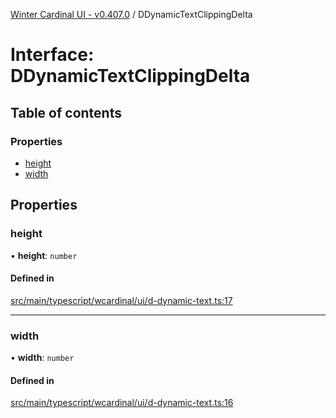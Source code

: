 [Winter Cardinal UI - v0.407.0](../index.md) / DDynamicTextClippingDelta

# Interface: DDynamicTextClippingDelta

## Table of contents

### Properties

- [height](DDynamicTextClippingDelta.md#height)
- [width](DDynamicTextClippingDelta.md#width)

## Properties

### height

• **height**: `number`

#### Defined in

[src/main/typescript/wcardinal/ui/d-dynamic-text.ts:17](https://github.com/winter-cardinal/winter-cardinal-ui/blob/v0.407.0/src/main/typescript/wcardinal/ui/d-dynamic-text.ts#L17)

___

### width

• **width**: `number`

#### Defined in

[src/main/typescript/wcardinal/ui/d-dynamic-text.ts:16](https://github.com/winter-cardinal/winter-cardinal-ui/blob/v0.407.0/src/main/typescript/wcardinal/ui/d-dynamic-text.ts#L16)
